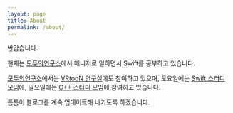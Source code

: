 ```yaml
---
layout: page
title: About
permalink: /about/
---
```


반갑습니다.

현재는 [모두의연구소](http://www.modulabs.co.kr)에서 매니저로 일하면서 Swift를 공부하고 있습니다.

[모두의연구소](http://www.modulabs.co.kr)에서는 [VRtooN 연구실](http://www.modulabs.co.kr/#!vrtoon/cl0n)에도 참여하고 있으며, 토요일에는 [Swift 스터디 모임](http://cafe.naver.com/swiftkorea)에, 일요일에는 [C++ 스터디 모임](http://cafe.naver.com/multism)에 참여하고 있습니다.

틈틈이 블로그를 계속 업데이트해 나가도록 하겠습니다.
